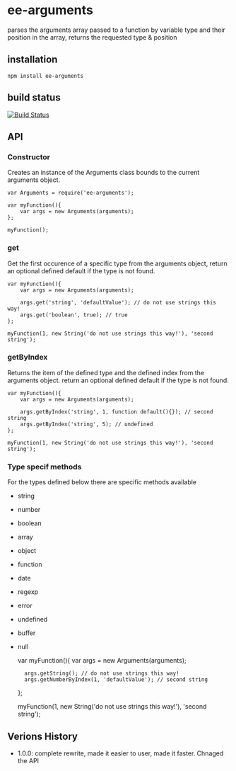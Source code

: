 # ee-arguments

parses the arguments array passed to a function by variable type and their position in the array, returns the requested type & position

## installation

	npm install ee-arguments


## build status

[![Build Status](https://travis-ci.org/eventEmitter/ee-class.png?branch=master)](https://travis-ci.org/eventEmitter/ee-arguments)


## API

### Constructor

Creates an instance of the Arguments class bounds to the current arguments object.

	var Arguments = require('ee-arguments');

	var myFunction(){
		var args = new Arguments(arguments);
	};

	myFunction();

### get

Get the first occurence of a specific type from the arguments object, return an optional defined default if the type is not found.


	var myFunction(){
		var args = new Arguments(arguments);

        args.get('string', 'defaultValue'); // do not use strings this way!
        args.get('boolean', true); // true
	};

	myFunction(1, new String('do not use strings this way!'), 'second string');




### getByIndex

Returns the item of the defined type and the defined index from the arguments object. return an optional defined default if the type is not found.


	var myFunction(){
		var args = new Arguments(arguments);

        args.getByIndex('string', 1, function default(){}); // second string
        args.getByIndex('string', 5); // undefined
	};

	myFunction(1, new String('do not use strings this way!'), 'second string');


### Type specif methods

For the types defined below there are specific methods available

- string
- number
- boolean
- array
- object
- function
- date
- regexp
- error
- undefined
- buffer
- null

	var myFunction(){
		var args = new Arguments(arguments);

        args.getString(); // do not use strings this way!
        args.getNumberByIndex(1, 'defaultValue'); // second string
	};

	myFunction(1, new String('do not use strings this way!'), 'second string');


## Verions History

- 1.0.0: complete rewrite, made it easier to user, made it faster. Chnaged the API
